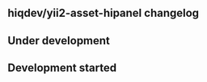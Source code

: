 hiqdev/yii2-asset-hipanel changelog
-----------------------------------

## Under development


## Development started

